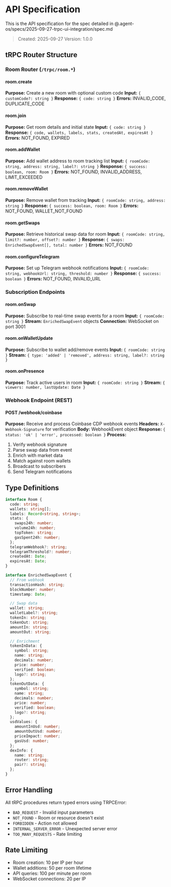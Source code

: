 # API Specification

This is the API specification for the spec detailed in @.agent-os/specs/2025-09-27-trpc-ui-integration/spec.md

> Created: 2025-09-27
> Version: 1.0.0

## tRPC Router Structure

### Room Router (`/trpc/room.*`)

#### room.create
**Purpose:** Create a new room with optional custom code
**Input:** `{ customCode?: string }`
**Response:** `{ code: string }`
**Errors:** INVALID_CODE, DUPLICATE_CODE

#### room.join
**Purpose:** Get room details and initial state
**Input:** `{ code: string }`
**Response:** `{ code, wallets, labels, stats, createdAt, expiresAt }`
**Errors:** NOT_FOUND, EXPIRED

#### room.addWallet
**Purpose:** Add wallet address to room tracking list
**Input:** `{ roomCode: string, address: string, label?: string }`
**Response:** `{ success: boolean, room: Room }`
**Errors:** NOT_FOUND, INVALID_ADDRESS, LIMIT_EXCEEDED

#### room.removeWallet
**Purpose:** Remove wallet from tracking
**Input:** `{ roomCode: string, address: string }`
**Response:** `{ success: boolean, room: Room }`
**Errors:** NOT_FOUND, WALLET_NOT_FOUND

#### room.getSwaps
**Purpose:** Retrieve historical swap data for room
**Input:** `{ roomCode: string, limit?: number, offset?: number }`
**Response:** `{ swaps: EnrichedSwapEvent[], total: number }`
**Errors:** NOT_FOUND

#### room.configureTelegram
**Purpose:** Set up Telegram webhook notifications
**Input:** `{ roomCode: string, webhookUrl: string, threshold: number }`
**Response:** `{ success: boolean }`
**Errors:** NOT_FOUND, INVALID_URL

### Subscription Endpoints

#### room.onSwap
**Purpose:** Subscribe to real-time swap events for a room
**Input:** `{ roomCode: string }`
**Stream:** `EnrichedSwapEvent` objects
**Connection:** WebSocket on port 3001

#### room.onWalletUpdate
**Purpose:** Subscribe to wallet add/remove events
**Input:** `{ roomCode: string }`
**Stream:** `{ type: 'added' | 'removed', address: string, label?: string }`

#### room.onPresence
**Purpose:** Track active users in room
**Input:** `{ roomCode: string }`
**Stream:** `{ viewers: number, lastUpdate: Date }`

### Webhook Endpoint (REST)

#### POST /webhook/coinbase
**Purpose:** Receive and process Coinbase CDP webhook events
**Headers:** `X-Webhook-Signature` for verification
**Body:** WebhookEvent object
**Response:** `{ status: 'ok' | 'error', processed: boolean }`
**Process:**
1. Verify webhook signature
2. Parse swap data from event
3. Enrich with market data
4. Match against room wallets
5. Broadcast to subscribers
6. Send Telegram notifications

## Type Definitions

```typescript
interface Room {
  code: string;
  wallets: string[];
  labels: Record<string, string>;
  stats: {
    swaps24h: number;
    volume24h: number;
    topToken: string;
    gasSpent24h: number;
  };
  telegramWebhook?: string;
  telegramThreshold?: number;
  createdAt: Date;
  expiresAt: Date;
}

interface EnrichedSwapEvent {
  // From webhook
  transactionHash: string;
  blockNumber: number;
  timestamp: Date;

  // Swap data
  wallet: string;
  walletLabel?: string;
  tokenIn: string;
  tokenOut: string;
  amountIn: string;
  amountOut: string;

  // Enrichment
  tokenInData: {
    symbol: string;
    name: string;
    decimals: number;
    price: number;
    verified: boolean;
    logo?: string;
  };
  tokenOutData: {
    symbol: string;
    name: string;
    decimals: number;
    price: number;
    verified: boolean;
    logo?: string;
  };
  usdValues: {
    amountInUsd: number;
    amountOutUsd: number;
    priceImpact: number;
    gasUsd: number;
  };
  dexInfo: {
    name: string;
    router: string;
    pair?: string;
  };
}
```

## Error Handling

All tRPC procedures return typed errors using TRPCError:
- `BAD_REQUEST` - Invalid input parameters
- `NOT_FOUND` - Room or resource doesn't exist
- `FORBIDDEN` - Action not allowed
- `INTERNAL_SERVER_ERROR` - Unexpected server error
- `TOO_MANY_REQUESTS` - Rate limiting

## Rate Limiting

- Room creation: 10 per IP per hour
- Wallet additions: 50 per room lifetime
- API queries: 100 per minute per room
- WebSocket connections: 20 per IP